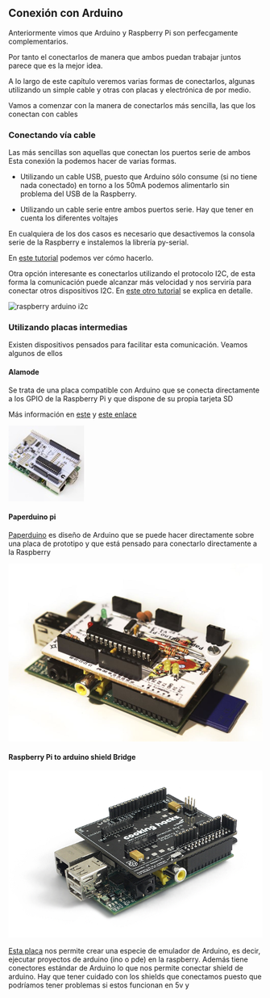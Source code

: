 ## Conexión con Arduino

Anteriormente vimos que Arduino y Raspberry Pi son perfecgamente complementarios.

Por tanto el conectarlos de manera que ambos puedan trabajar juntos parece que es la mejor idea.

A lo largo de este capítulo veremos varias formas de conectarlos, algunas utilizando un simple cable y otras con placas y electrónica de por medio.

Vamos a comenzar con la manera de conectarlos más sencilla, las que los conectan con cables

### Conectando vía cable

Las más sencillas son aquellas que conectan los puertos serie de ambos Esta conexión la podemos hacer de varias formas.

* Utilizando un cable USB, puesto que Arduino sólo consume (si no tiene nada conectado) en torno a los 50mA podemos alimentarlo sin problema del USB de la Raspberry.

* Utilizando un cable serie entre ambos puertos serie. Hay que tener en cuenta los diferentes voltajes

En cualquiera de los dos casos es necesario que desactivemos la consola serie de la Raspberry e instalemos la librería py-serial.

En [este tutorial](https://geekytheory.com/arduino-raspberry-pi-lectura-de-datos/) podemos ver cómo hacerlo.

Otra opción interesante es conectarlos utilizando el protocolo I2C, de esta forma la comunicación puede alcanzar más velocidad y nos serviría para conectar otros dispositivos I2C. En [este otro tutorial](https://oscarliang.com/raspberry-pi-arduino-connected-i2c/) se explica en detalle.

![raspberry arduino i2c](https://raspberrypi4dummies.files.wordpress.com/2013/07/arduino-rpi-i2c-communication_bb.png)

### Utilizando placas intermedias

Existen dispositivos pensados para facilitar esta comunicación. Veamos algunos de ellos

#### Alamode

Se trata de una placa compatible con Arduino que se conecta directamente a los GPIO de la Raspberry Pi y que dispone de su propia tarjeta SD

Más información en [este](http://www.internetdelascosas.cl/2013/09/11/alamode-un-arduino-para-raspberry-pi/) y [este enlace]( http://makezine.com/2012/12/12/new-product-alamode-arduino-compatible-shield-for-raspberry-pi/)

![Alamode](./images/alamode-01-150x150.jpg)

#### Paperduino pi

[Paperduino](http://paperpcb.dernulleffekt.de/doku.php?id=raspberry_boards:paperduinopi) es diseño de Arduino que se puede hacer directamente sobre una placa de prototipo y que está pensado para conectarlo directamente a la Raspberry

![Paperduino](./images/Paperduino.png)


#### Raspberry Pi to arduino shield Bridge


![Cooking hakcs](./images/CookingHack_arduino_raspberry.jpg)

[Esta placa](http://www.cooking-hacks.com/documentation/tutorials/raspberry-pi-to-arduino-shields-connection-bridge) nos permite crear una especie de emulador de Arduino, es decir, ejecutar proyectos de arduino (ino o pde) en la raspberry. Además tiene  conectores estándar de Arduino lo que nos permite conectar shield de arduino.
Hay que tener cuidado con los shields que conectamos puesto que podríamos tener problemas si estos funcionan en 5v y


